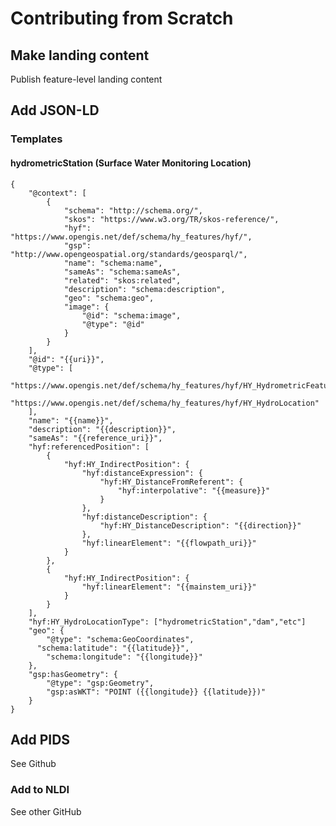 # Contributing from Scratch



## Make landing content

Publish feature-level landing content

## Add JSON-LD

### Templates

#### hydrometricStation (Surface Water Monitoring Location)

```jsonld
{
	"@context": [
		{
			"schema": "http://schema.org/",
			"skos": "https://www.w3.org/TR/skos-reference/",
			"hyf": "https://www.opengis.net/def/schema/hy_features/hyf/",
			"gsp": "http://www.opengeospatial.org/standards/geosparql/",
			"name": "schema:name",
			"sameAs": "schema:sameAs",
			"related": "skos:related",
			"description": "schema:description",
			"geo": "schema:geo",
			"image": {
				"@id": "schema:image",
				"@type": "@id"
			}
		}
	],
	"@id": "{{uri}}",
	"@type": [
		"https://www.opengis.net/def/schema/hy_features/hyf/HY_HydrometricFeature",
		"https://www.opengis.net/def/schema/hy_features/hyf/HY_HydroLocation"
	],
    "name": "{{name}}",
	"description": "{{description}}",
	"sameAs": "{{reference_uri}}",
	"hyf:referencedPosition": [
		{
			"hyf:HY_IndirectPosition": {
				"hyf:distanceExpression": {
					"hyf:HY_DistanceFromReferent": {
						"hyf:interpolative": "{{measure}}"
					}
				},
				"hyf:distanceDescription": {
					"hyf:HY_DistanceDescription": "{{direction}}"
				},
				"hyf:linearElement": "{{flowpath_uri}}"
			}
		},
		{
			"hyf:HY_IndirectPosition": {
				"hyf:linearElement": "{{mainstem_uri}}"
			}
		}
	],
	"hyf:HY_HydroLocationType": ["hydrometricStation","dam","etc"]
	"geo": {
		"@type": "schema:GeoCoordinates",
      "schema:latitude": "{{latitude}}",
		"schema:longitude": "{{longitude}}"
	},
	"gsp:hasGeometry": {
		"@type": "gsp:Geometry",
		"gsp:asWKT": "POINT ({{longitude}} {{latitude}})"
	}
}
```

## Add PIDS
See Github

### Add to NLDI

See other GitHub


